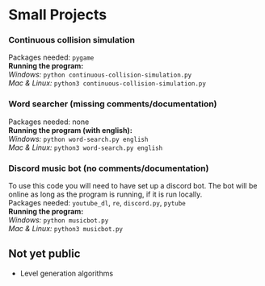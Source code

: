 # Small Projects
### Continuous collision simulation
Packages needed: `pygame`\
**Running the program:**\
*Windows:* `python continuous-collision-simulation.py`\
*Mac & Linux:* `python3 continuous-collision-simulation.py`

### Word searcher (missing comments/documentation)
Packages needed: none\
**Running the program (with english):**\
*Windows:* `python word-search.py english`\
*Mac & Linux:* `python3 word-search.py english`

### Discord music bot (no comments/documentation)
To use this code you will need to have set up a discord bot. The bot will be online as long as the program is running, if it is run locally.\
Packages needed: `youtube_dl`, `re`, `discord.py`, `pytube`\
**Running the program:**\
*Windows:* `python musicbot.py`\
*Mac & Linux:* `python3 musicbot.py`

## Not yet public
- Level generation algorithms
